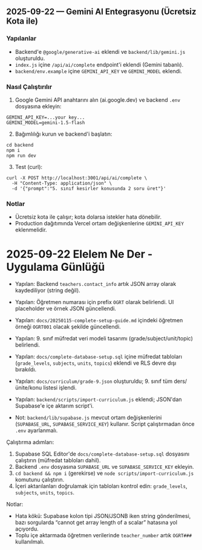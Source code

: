 ## 2025-09-22 — Gemini AI Entegrasyonu (Ücretsiz Kota ile)

### Yapılanlar
- Backend'e `@google/generative-ai` eklendi ve `backend/lib/gemini.js` oluşturuldu.
- `index.js` içine `/api/ai/complete` endpoint'i eklendi (Gemini tabanlı).
- `backend/env.example` içine `GEMINI_API_KEY` ve `GEMINI_MODEL` eklendi.

### Nasıl Çalıştırılır
1) Google Gemini API anahtarını alın (ai.google.dev) ve backend `.env` dosyasına ekleyin:
```
GEMINI_API_KEY=...your key...
GEMINI_MODEL=gemini-1.5-flash
```
2) Bağımlılığı kurun ve backend'i başlatın:
```
cd backend
npm i
npm run dev
```
3) Test (curl):
```
curl -X POST http://localhost:3001/api/ai/complete \
  -H "Content-Type: application/json" \
  -d '{"prompt":"5. sınıf kesirler konusunda 2 soru üret"}'
```

### Notlar
- Ücretsiz kota ile çalışır; kota dolarsa istekler hata dönebilir.
- Production dağıtımında Vercel ortam değişkenlerine `GEMINI_API_KEY` eklenmelidir.

# 2025-09-22 Elelem Ne Der - Uygulama Günlüğü

- Yapılan: Backend `teachers.contact_info` artık JSON array olarak kaydediliyor (string değil).
- Yapılan: Öğretmen numarası için prefix `OGRT` olarak belirlendi. UI placeholder ve örnek JSON güncellendi.
- Yapılan: `docs/20250115-complete-setup-guide.md` içindeki öğretmen örneği `OGRT001` olacak şekilde güncellendi.

- Yapılan: 9. sınıf müfredat veri modeli tasarımı (grade/subject/unit/topic) belirlendi.
- Yapılan: `docs/complete-database-setup.sql` içine müfredat tabloları (`grade_levels`, `subjects`, `units`, `topics`) eklendi ve RLS devre dışı bırakıldı.
- Yapılan: `docs/curriculum/grade-9.json` oluşturuldu; 9. sınıf tüm ders/ünite/konu listesi işlendi.
- Yapılan: `backend/scripts/import-curriculum.js` eklendi; JSON'dan Supabase'e içe aktarım script'i.
- Not: `backend/lib/supabase.js` mevcut ortam değişkenlerini (`SUPABASE_URL`, `SUPABASE_SERVICE_KEY`) kullanır. Script çalıştırmadan önce `.env` ayarlanmalı.

Çalıştırma adımları:
1) Supabase SQL Editor'de `docs/complete-database-setup.sql` dosyasını çalıştırın (müfredat tabloları dahil).
2) Backend `.env` dosyasına `SUPABASE_URL` ve `SUPABASE_SERVICE_KEY` ekleyin.
3) `cd backend && npm i` (gerekirse) ve `node scripts/import-curriculum.js` komutunu çalıştırın.
4) İçeri aktarılanları doğrulamak için tabloları kontrol edin: `grade_levels`, `subjects`, `units`, `topics`.

Notlar:
- Hata kökü: Supabase kolon tipi JSON/JSONB iken string gönderilmesi, bazı sorgularda “cannot get array length of a scalar” hatasına yol açıyordu.
- Toplu içe aktarmada öğretmen verilerinde `teacher_number` artık `OGRT###` kullanılmalı.
